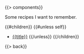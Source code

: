 {{> components}}

Some recipes I want to remember.

{{#children}}
{{#unless self}}
* [{{title}}]({{href}})
{{/unless}}
{{/children}}

{{> back}}
